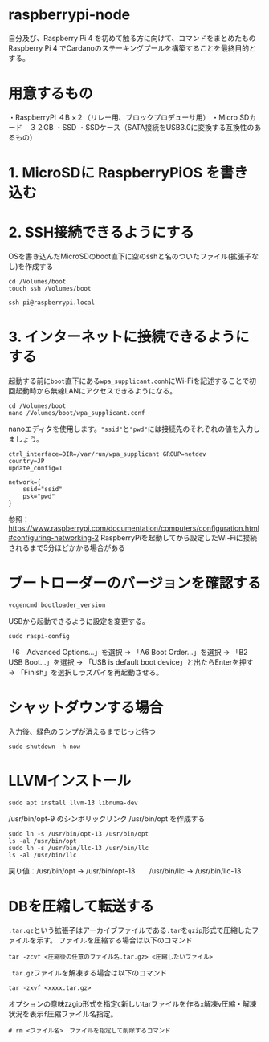 # raspberrypi-node
自分及び、Raspberry Pi 4 を初めて触る方に向けて、コマンドをまとめたもの
Raspberry Pi 4 でCardanoのステーキングプールを構築することを最終目的とする。

# 用意するもの
・RaspberryPI ４B ×２（リレー用、ブロックプロデューサ用）
・Micro SDカード　３２GB
・SSD
・SSDケース（SATA接続をUSB3.0に変換する互換性のあるもの）

# 1. MicroSDに RaspberryPiOS を書き込む

# 2. SSH接続できるようにする
OSを書き込んだMicroSDのboot直下に空のsshと名のついたファイル(拡張子なし)を作成する
```
cd /Volumes/boot 
touch ssh /Volumes/boot 
```

```
ssh pi@raspberrypi.local
```

# 3. インターネットに接続できるようにする
起動する前に`boot`直下にある`wpa_supplicant.conh`にWi-Fiを記述することで初回起動時から無線LANにアクセスできるようになる。

```
cd /Volumes/boot
nano /Volumes/boot/wpa_supplicant.conf
```
nanoエディタを使用します。`"ssid"`と`"pwd"`には接続先のそれぞれの値を入力しましょう。
```
ctrl_interface=DIR=/var/run/wpa_supplicant GROUP=netdev
country=JP
update_config=1

network={
    ssid="ssid"
    psk="pwd"
}
```
参照：https://www.raspberrypi.com/documentation/computers/configuration.html#configuring-networking-2
RaspberryPiを起動してから設定したWi-Fiに接続されるまで5分ほどかかる場合がある

# ブートローダーのバージョンを確認する
```
vcgencmd bootloader_version
```
USBから起動できるように設定を変更する。
```
sudo raspi-config
```
「6　Advanced Options...」を選択 → 「A6 Boot Order...」を選択 → 「B2 USB Boot...」を選択 → 「USB is default boot device」と出たらEnterを押す → 「Finish」を選択しラズパイを再起動させる。



# シャットダウンする場合
入力後、緑色のランプが消えるまでじっと待つ
```
sudo shutdown -h now
```



# LLVMインストール
```
sudo apt install llvm-13 libnuma-dev
```
/usr/bin/opt-9 のシンボリックリンク /usr/bin/opt を作成する
```
sudo ln -s /usr/bin/opt-13 /usr/bin/opt
ls -al /usr/bin/opt
sudo ln -s /usr/bin/llc-13 /usr/bin/llc
ls -al /usr/bin/llc
```
戻り値：/usr/bin/opt -> /usr/bin/opt-13　　/usr/bin/llc -> /usr/bin/llc-13



# DBを圧縮して転送する
`.tar.gz`という拡張子はアーカイブファイルである`.tar`を`gzip`形式で圧縮したファイルを示す。
ファイルを圧縮する場合は以下のコマンド
```
tar -zcvf <圧縮後の任意のファイル名.tar.gz> <圧縮したいファイル>
```
`.tar.gz`ファイルを解凍する場合は以下のコマンド
```
tar -zxvf <xxxx.tar.gz>
```
オプションの意味`Z`zgip形式を指定`C`新しいtarファイルを作る`x`解凍`v`圧縮・解凍状況を表示`f`圧縮ファイル名指定。
```
# rm <ファイル名>　ファイルを指定して削除するコマンド

```



